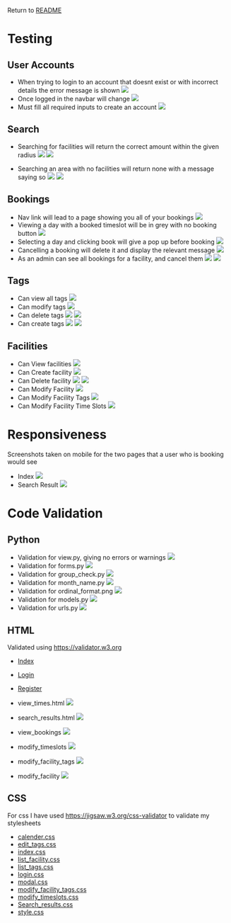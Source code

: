 Return to [README](README.md)

# Testing
## User Accounts
- When trying to login to an account that doesnt exist or with incorrect details the error message is shown
![](documentation/testing/incorrect_no_exist.png)
- Once logged in the navbar will change
![](documentation/testing/login_change_nav.png)
- Must fill all required inputs to create an account
![](documentation/testing/failed_signup.png)

## Search
- Searching for facilities will return the correct amount within the given radius
![](documentation/testing/successful_search_step1.png)
![](documentation/testing/successful_search_step2.png)

- Searching an area with no facilities will return none with a message saying so
![](documentation/testing/unsuccessful_search_step1.png)
![](documentation/testing/unsuccessful_search_step2.png)

## Bookings
- Nav link will lead to a page showing you all of your bookings
![](documentation/testing/view_my_bookings.png)
- Viewing a day with a booked timeslot will be in grey with no booking button
![](documentation/testing/booked.png)
- Selecting a day and clicking book will give a pop up before booking
![](documentation/testing/booking.png)
- Cancelling a booking will delete it and display the relevant message
![](documentation/testing/cancel.png)
- As an admin can see all bookings for a facility, and cancel them
![](documentation/testing/bookings_others.png)
![](documentation/testing/cancel_other.png)

## Tags
- Can view all tags
![](documentation/screenshots/admin_tags.png)
- Can modify tags
![](documentation/testing/modify_admin_tag.png)
- Can delete tags
![](documentation/testing/tag_delete_message.png)
![](documentation/testing/success_delete_tag.png)
- Can create tags
![](documentation/testing/tag_create_form.png)
![](documentation/testing/tag_create_success.png)

## Facilities
- Can View facilities
![](documentation/screenshots/admin_facilities.png)
- Can Create facility
![](documentation/CRUD/facility_delete.png])
- Can Delete facility
![](documentation/testing/delete_facility.png)
![](documentation/testing/delete_success.png)
- Can Modify Facility
![](documentation/CRUD/facility_modify.png)
- Can Modify Facility Tags
![](documentation/CRUD/facility_tags_modify_delete_add.png)
- Can Modify Facility Time Slots
![](documentation/CRUD/timeslots_whole_crud.png) 

# Responsiveness
Screenshots taken on mobile for the two pages that a user who is booking would see
- Index
![](documentation/testing/index_mobile.png)
- Search Result
![](documentation/testing/search_result_mobile.png)

# Code Validation
## Python
- Validation for view.py, giving no errors or warnings
![](documentation/view_py.png)
- Validation for forms.py
![](documentation/testing/forms.png)
- Validation for group_check.py
![](documentation/testing/group_check.png)
- Validation for month_name.py
![](documentation/testing/month_name.png)
- Validation for ordinal_format.png
![](documentation/testing/ordinal_format.png)
- Validation for models.py
![](documentation/testing/models.png)
- Validation for urls.py 
![](documentation/testing/urls.png)

## HTML
Validated using https://validator.w3.org
- [Index](https://validator.w3.org/nu/?doc=https%3A%2F%2Fbookit-5p.herokuapp.com)
- [Login](https://validator.w3.org/nu/?doc=https://bookit-5p.herokuapp.com/login)
- [Register](https://validator.w3.org/nu/?doc=https://bookit-5p.herokuapp.com/register)

- view_times.html
![](documentation/testing/make_booking.png)

- search_results.html
![](documentation/testing/search_results.png)

- view_bookings
![](documentation/testing/view_facility_bookings.png)

- modify_timeslots
![](documentation/testing/modify_timeslots.png)

- modify_facility_tags
![](documentation/testing/modify_facility_tags.png)

- modify_facility
![](documentation/testing/modify_facility.png)


## CSS
For css I have used https://jigsaw.w3.org/css-validator to validate my stylesheets
- [calender.css](https://jigsaw.w3.org/css-validator/validator?uri=https%3A%2F%2Fres.cloudinary.com%2Fdcjvfcg2q%2Fraw%2Fupload%2Fv1653754742%2Fstatic%2Fcss%2Fcalender.ba4248a0e6d9.css&profile=css3svg&usermedium=all&warning=1&vextwarning=&lang=en)
- [edit_tags.css](https://jigsaw.w3.org/css-validator/validator?uri=https%3A%2F%2Fres.cloudinary.com%2Fdcjvfcg2q%2Fraw%2Fupload%2Fv1651229170%2Fstatic%2Fcss%2Fedit_tags.ca532f4f9149.css&profile=css3svg&usermedium=all&warning=1&vextwarning=&lang=en)
- [index.css](https://jigsaw.w3.org/css-validator/validator?uri=https%3A%2F%2Fres.cloudinary.com%2Fdcjvfcg2q%2Fraw%2Fupload%2Fv1653569905%2Fstatic%2Fcss%2Findex.88d033533e16.css&profile=css3svg&usermedium=all&warning=1&vextwarning=&lang=en)
- [list_facility.css](https://jigsaw.w3.org/css-validator/validator?uri=https%3A%2F%2Fres.cloudinary.com%2Fdcjvfcg2q%2Fraw%2Fupload%2Fv1653868144%2Fstatic%2Fcss%2Flist_facility.1d04c4500c10.css&profile=css3svg&usermedium=all&warning=1&vextwarning=&lang=en)
- [list_tags.css](https://jigsaw.w3.org/css-validator/validator?uri=https%3A%2F%2Fres.cloudinary.com%2Fdcjvfcg2q%2Fraw%2Fupload%2Fv1653868144%2Fstatic%2Fcss%2Flist_tags.8994ac72288d.css&profile=css3svg&usermedium=all&warning=1&vextwarning=&lang=en)
- [login.css](https://jigsaw.w3.org/css-validator/validator?uri=https%3A%2F%2Fres.cloudinary.com%2Fdcjvfcg2q%2Fraw%2Fupload%2Fv1653564284%2Fstatic%2Fcss%2Flogin.b0671f9ed80e.css&profile=css3svg&usermedium=all&warning=1&vextwarning=&lang=en)
- [modal.css](https://jigsaw.w3.org/css-validator/validator?uri=https%3A%2F%2Fres.cloudinary.com%2Fdcjvfcg2q%2Fraw%2Fupload%2Fv1653569904%2Fstatic%2Fcss%2Fmodal.ad6eb2a34f31.css&profile=css3svg&usermedium=all&warning=1&vextwarning=&lang=en)
- [modify_facility_tags.css](https://jigsaw.w3.org/css-validator/validator?uri=https%3A%2F%2Fres.cloudinary.com%2Fdcjvfcg2q%2Fraw%2Fupload%2Fv1653564284%2Fstatic%2Fcss%2Fmodify_facility_tags.243e84a9bbb7.css&profile=css3svg&usermedium=all&warning=1&vextwarning=&lang=en)
- [modify_timeslots.css](https://jigsaw.w3.org/css-validator/validator?uri=https%3A%2F%2Fres.cloudinary.com%2Fdcjvfcg2q%2Fraw%2Fupload%2Fv1653564283%2Fstatic%2Fcss%2Fmodify_timeslots.ea40933244ba.css&profile=css3svg&usermedium=all&warning=1&vextwarning=&lang=en)
- [Search_results.css](https://jigsaw.w3.org/css-validator/validator?uri=https%3A%2F%2Fres.cloudinary.com%2Fdcjvfcg2q%2Fraw%2Fupload%2Fv1653868144%2Fstatic%2Fcss%2Fsearch_results.73235d1e58a0.css&profile=css3svg&usermedium=all&warning=1&vextwarning=&lang=en)
- [style.css](https://jigsaw.w3.org/css-validator/validator?uri=https%3A%2F%2Fres.cloudinary.com%2Fdcjvfcg2q%2Fraw%2Fupload%2Fv1653564282%2Fstatic%2Fcss%2Fstyle.c73d8f77d3d4.css&profile=css3svg&usermedium=all&warning=1&vextwarning=&lang=en)

